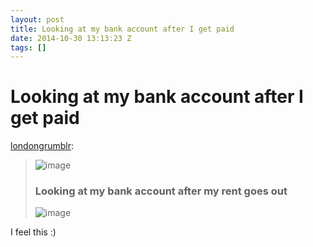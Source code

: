 ```yaml
---
layout: post
title: Looking at my bank account after I get paid
date: 2014-10-30 13:13:23 Z
tags: []
---
```

# Looking at my bank account after I get paid

[londongrumblr](http://londongrumblr.co.uk/post/101335770304/looking-at-my-bank-account-after-i-get-paid):

> ![image](https://66.media.tumblr.com/776855e7ae8804bc6e091f63c09c4f40/tumblr_inline_pk3p7fkox71snpcgy_540.gif)
> 
> ### Looking at my bank account after my rent goes out
> 
> ![image](https://66.media.tumblr.com/52a9dccc0c1c1e755e9c4575c908849d/tumblr_inline_pk3p7gCRXz1snpcgy_540.gif)

I feel this :)
